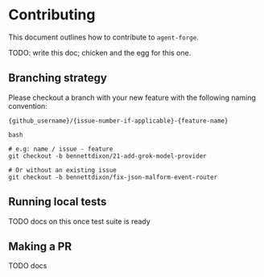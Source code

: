 # Contributing

This document outlines how to contribute to `agent-forge`.

TODO: write this doc; chicken and the egg for this one.


## Branching strategy
Please checkout a branch with your new feature with the following naming convention:

`{github_username}/{issue-number-if-applicable}-{feature-name}`
```
bash

# e.g: name / issue - feature
git checkout -b bennettdixon/21-add-grok-model-provider

# Or without an existing issue
git checkout -b bennettdixon/fix-json-malform-event-router
```

## Running local tests
TODO docs on this once test suite is ready


## Making a PR
TODO docs